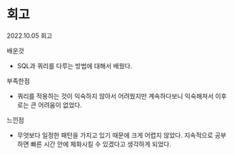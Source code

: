 # 회고

2022.10.05 회고

배운것 
- SQL과 쿼리를 다루는 방법에 대해서 배웠다.

부족한점
- 쿼리를 적용하는 것이 익숙하지 않아서 어려웠지만 계속하다보니 익숙해져서 이후로는 큰 어려움이 없었다.

느낀점
- 무엇보다 일정한 패턴을 가지고 있기 때문에 크게 어렵지 않았다. 지속적으로 공부하면 빠른 시간 안에 체화시킬 수 있겠다고 생각하게 되었다.